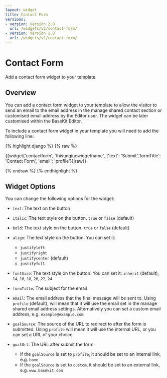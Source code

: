 ```yaml
---
layout: widget
title: Contact Form
versions:
- version: Version 2.0
  url: /widgets/v2/contact-form/
- version: Version 1.0
  url: /widgets/v1/contact-form/
---
```


# Contact Form

Add a contact form widget to your template.

## Overview

You can add a contact form widget to your template to allow the visitor to send an email to the email address in the manage shared contact section or customised email address by the Editor user. The widget can be later customised within the BaseKit Editor.

To include a contact form widget in your template you will need to add the following line:

{% highlight django %}
{% raw %}

  {{widget('contactform', 'thisunqiuewidgetname', {'text': 'Submit','formTitle': 'Contact Form', 'email': 'profile'})|raw}}

{% endraw %}
{% endhighlight %}

## Widget Options

You can change the following options for the widget:

* ```text```: The text on the button

* ```italic```: The text style on the button. ```true``` or ```false``` (default)

* ```bold```: The text style on the button. ```true``` or ```false``` (default)

* ```align```: The text style on the button. You can set it: 

  * ```justifyleft```
  * ```justifyright```
  * ```justifycenter``` (default)
  * ```justifyfull```

* ```fontSize```: The text style on the button. You can set it: 
  ```inherit``` (default), ```14```, ```16```, ```18```, ```20```, ```22```, ```24```

* ```formTitle```: The subject for the email

* ```email```: The email address that the final message will be sent to. Using ```profile``` (default), will mean that it will use the email set in the manage shared email address settings. Alternatively you can set a custom email address, e.g. ```example@example.com```

* ```goalSource```: The source of the URL to redirect to after the form is submitted.
  Using ```profile``` will mean it will use the internal URL, or you can set a URL of your choice

* ```goalUrl```: The URL after submit the form

  * If the ```goalSource``` is set to ```profile```, it should be set to an internal link, e.g. ```home```
  * If the ```goalSource``` is set to ```custom```, it should be set to an external link, e.g. ```www.basekit.com```

